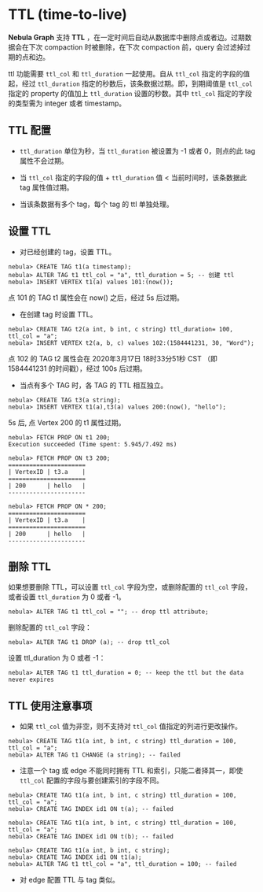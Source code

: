 # TTL (time-to-live)

**Nebula Graph** 支持 **TTL** ，在一定时间后自动从数据库中删除点或者边。过期数据会在下次 compaction 时被删除，在下次 compaction 前，query 会过滤掉过期的点和边。

ttl 功能需要 `ttl_col` 和 `ttl_duration` 一起使用。自从 `ttl_col` 指定的字段的值起，经过 `ttl_duration` 指定的秒数后，该条数据过期。即，到期阈值是 `ttl_col` 指定的 property 的值加上 `ttl_duration` 设置的秒数。其中 `ttl_col` 指定的字段的类型需为 integer 或者 timestamp。

## TTL 配置

- `ttl_duration` 单位为秒，当 `ttl_duration` 被设置为 -1 或者 0，则点的此 tag 属性不会过期。

- 当 `ttl_col` 指定的字段的值 + `ttl_duration` 值 < 当前时间时，该条数据此 tag 属性值过期。

- 当该条数据有多个 tag，每个 tag 的 ttl 单独处理。

## 设置 TTL

- 对已经创建的 tag，设置 TTL。

```ngql
nebula> CREATE TAG t1(a timestamp);
nebula> ALTER TAG t1 ttl_col = "a", ttl_duration = 5; -- 创建 ttl
nebula> INSERT VERTEX t1(a) values 101:(now());
```

点 101 的 TAG t1 属性会在 now() 之后，经过 5s 后过期。

- 在创建 tag 时设置 TTL。

```ngql
nebula> CREATE TAG t2(a int, b int, c string) ttl_duration= 100, ttl_col = "a";
nebula> INSERT VERTEX t2(a, b, c) values 102:(1584441231, 30, "Word");
```

点 102 的 TAG t2 属性会在 2020年3月17日 18时33分51秒 CST （即 1584441231 的时间戳），经过 100s 后过期。

- 当点有多个 TAG 时，各 TAG 的 TTL 相互独立。

```ngql
nebula> CREATE TAG t3(a string);
nebula> INSERT VERTEX t1(a),t3(a) values 200:(now(), "hello");
```

5s 后, 点 Vertex 200 的 t1 属性过期。

```ngql
nebula> FETCH PROP ON t1 200;
Execution succeeded (Time spent: 5.945/7.492 ms)

nebula> FETCH PROP ON t3 200;
======================
| VertexID | t3.a    |
======================
| 200      | hello   |
----------------------

nebula> FETCH PROP ON * 200;
======================
| VertexID | t3.a    |
======================
| 200      | hello   |
----------------------
```

## 删除 TTL

如果想要删除 TTL，可以设置 `ttl_col` 字段为空，或删除配置的 `ttl_col` 字段，或者设置 `ttl_duration` 为 0 或者 -1。

```ngql
nebula> ALTER TAG t1 ttl_col = ""; -- drop ttl attribute;
```

删除配置的 `ttl_col` 字段：

```ngql
nebula> ALTER TAG t1 DROP (a); -- drop ttl_col
```

设置 ttl_duration 为 0 或者 -1：

```ngql
nebula> ALTER TAG t1 ttl_duration = 0; -- keep the ttl but the data never expires
```

## TTL 使用注意事项

- 如果 `ttl_col` 值为非空，则不支持对 `ttl_col` 值指定的列进行更改操作。

``` ngql
nebula> CREATE TAG t1(a int, b int, c string) ttl_duration = 100, ttl_col = "a";
nebula> ALTER TAG t1 CHANGE (a string); -- failed
```

- 注意一个 tag 或 edge 不能同时拥有 TTL 和索引，只能二者择其一，即使 `ttl_col` 配置的字段与要创建索引的字段不同。

``` ngql
nebula> CREATE TAG t1(a int, b int, c string) ttl_duration = 100, ttl_col = "a";
nebula> CREATE TAG INDEX id1 ON t(a); -- failed
```

``` ngql
nebula> CREATE TAG t1(a int, b int, c string) ttl_duration = 100, ttl_col = "a";
nebula> CREATE TAG INDEX id1 ON t(b); -- failed
```

```ngql
nebula> CREATE TAG t1(a int, b int, c string);
nebula> CREATE TAG INDEX id1 ON t1(a);
nebula> ALTER TAG t1 ttl_col = "a", ttl_duration = 100; -- failed
```

- 对 edge 配置 TTL 与 tag 类似。

